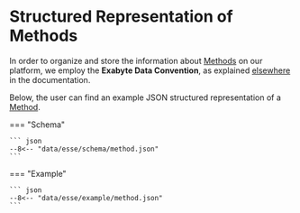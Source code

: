 # Structured Representation of Methods

In order to organize and store the information about [Methods](overview.md) on our platform, we employ the **Exabyte Data Convention**, as explained [elsewhere](../data-structured/overview.md) in the documentation.

Below, the user can find an example JSON structured representation of a [Method](overview.md).

=== "Schema"

    ``` json
    --8<-- "data/esse/schema/method.json"
    ```

=== "Example"

    ``` json
    --8<-- "data/esse/example/method.json"
    ```
